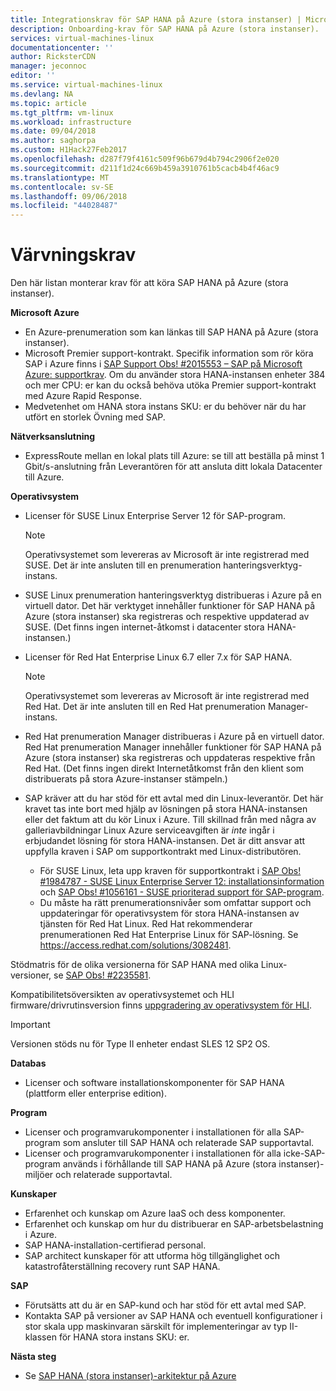 ```yaml
---
title: Integrationskrav för SAP HANA på Azure (stora instanser) | Microsoft Docs
description: Onboarding-krav för SAP HANA på Azure (stora instanser).
services: virtual-machines-linux
documentationcenter: ''
author: RicksterCDN
manager: jeconnoc
editor: ''
ms.service: virtual-machines-linux
ms.devlang: NA
ms.topic: article
ms.tgt_pltfrm: vm-linux
ms.workload: infrastructure
ms.date: 09/04/2018
ms.author: saghorpa
ms.custom: H1Hack27Feb2017
ms.openlocfilehash: d287f79f4161c509f96b679d4b794c2906f2e020
ms.sourcegitcommit: d211f1d24c669b459a3910761b5cacb4b4f46ac9
ms.translationtype: MT
ms.contentlocale: sv-SE
ms.lasthandoff: 09/06/2018
ms.locfileid: "44028487"
---
```

# <a name="onboarding-requirements"></a>Värvningskrav

Den här listan monterar krav för att köra SAP HANA på Azure (stora instanser).

**Microsoft Azure**

- En Azure-prenumeration som kan länkas till SAP HANA på Azure (stora instanser).
- Microsoft Premier support-kontrakt. Specifik information som rör köra SAP i Azure finns i [SAP Support Obs! #2015553 – SAP på Microsoft Azure: supportkrav](https://launchpad.support.sap.com/#/notes/2015553). Om du använder stora HANA-instansen enheter 384 och mer CPU: er kan du också behöva utöka Premier support-kontrakt med Azure Rapid Response.
- Medvetenhet om HANA stora instans SKU: er du behöver när du har utfört en storlek Övning med SAP.

**Nätverksanslutning**

- ExpressRoute mellan en lokal plats till Azure: se till att beställa på minst 1 Gbit/s-anslutning från Leverantören för att ansluta ditt lokala Datacenter till Azure. 

**Operativsystem**

- Licenser för SUSE Linux Enterprise Server 12 för SAP-program.

   > [!NOTE] 
   > Operativsystemet som levereras av Microsoft är inte registrerad med SUSE. Det är inte ansluten till en prenumeration hanteringsverktyg-instans.

- SUSE Linux prenumeration hanteringsverktyg distribueras i Azure på en virtuell dator. Det här verktyget innehåller funktioner för SAP HANA på Azure (stora instanser) ska registreras och respektive uppdaterad av SUSE. (Det finns ingen internet-åtkomst i datacenter stora HANA-instansen.) 
- Licenser för Red Hat Enterprise Linux 6.7 eller 7.x för SAP HANA.

   > [!NOTE]
   > Operativsystemet som levereras av Microsoft är inte registrerad med Red Hat. Det är inte ansluten till en Red Hat prenumeration Manager-instans.

- Red Hat prenumeration Manager distribueras i Azure på en virtuell dator. Red Hat prenumeration Manager innehåller funktioner för SAP HANA på Azure (stora instanser) ska registreras och uppdateras respektive från Red Hat. (Det finns ingen direkt Internetåtkomst från den klient som distribuerats på stora Azure-instanser stämpeln.)
- SAP kräver att du har stöd för ett avtal med din Linux-leverantör. Det här kravet tas inte bort med hjälp av lösningen på stora HANA-instansen eller det faktum att du kör Linux i Azure. Till skillnad från med några av galleriavbildningar Linux Azure serviceavgiften är *inte* ingår i erbjudandet lösning för stora HANA-instansen. Det är ditt ansvar att uppfylla kraven i SAP om supportkontrakt med Linux-distributören. 
   - För SUSE Linux, leta upp kraven för supportkontrakt i [SAP Obs! #1984787 - SUSE Linux Enterprise Server 12: installationsinformation](https://launchpad.support.sap.com/#/notes/1984787) och [SAP Obs! #1056161 - SUSE prioriterad support för SAP-program](https://launchpad.support.sap.com/#/notes/1056161).
   - Du måste ha rätt prenumerationsnivåer som omfattar support och uppdateringar för operativsystem för stora HANA-instansen av tjänsten för Red Hat Linux. Red Hat rekommenderar prenumerationen Red Hat Enterprise Linux för SAP-lösning. Se https://access.redhat.com/solutions/3082481. 

Stödmatris för de olika versionerna för SAP HANA med olika Linux-versioner, se [SAP Obs! #2235581](https://launchpad.support.sap.com/#/notes/2235581).

Kompatibilitetsöversikten av operativsystemet och HLI firmware/drivrutinsversion finns [uppgradering av operativsystem för HLI](os-upgrade-hana-large-instance.md).


> [!IMPORTANT] 
> Versionen stöds nu för Type II enheter endast SLES 12 SP2 OS. 


**Databas**

- Licenser och software installationskomponenter för SAP HANA (plattform eller enterprise edition).

**Program**

- Licenser och programvarukomponenter i installationen för alla SAP-program som ansluter till SAP HANA och relaterade SAP supportavtal.
- Licenser och programvarukomponenter i installationen för alla icke-SAP-program används i förhållande till SAP HANA på Azure (stora instanser)-miljöer och relaterade supportavtal.

**Kunskaper**

- Erfarenhet och kunskap om Azure IaaS och dess komponenter.
- Erfarenhet och kunskap om hur du distribuerar en SAP-arbetsbelastning i Azure.
- SAP HANA-installation-certifierad personal.
- SAP architect kunskaper för att utforma hög tillgänglighet och katastrofåterställning recovery runt SAP HANA.

**SAP**

- Förutsätts att du är en SAP-kund och har stöd för ett avtal med SAP.
- Kontakta SAP på versioner av SAP HANA och eventuell konfigurationer i stor skala upp maskinvaran särskilt för implementeringar av typ II-klassen för HANA stora instans SKU: er.

**Nästa steg**
- Se [SAP HANA (stora instanser)-arkitektur på Azure](hana-architecture.md)